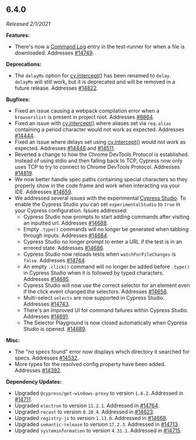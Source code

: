 ## 6.4.0

_Released 2/1/2021_

**Features:**

- There's now a [Command Log](/guides/core-concepts/cypress-app#Command-Log)
  entry in the test-runner for when a file is downloaded. Addresses
  [#14749](https://github.com/cypress-io/cypress/issues/14749).

**Deprecations:**

- The `delayMs` option for [cy.intercept()](/api/commands/intercept) has been
  renamed to `delay`. `delayMs` will still work, but it is deprecated and will
  be removed in a future release. Addresses
  [#14822](https://github.com/cypress-io/cypress/issues/14822).

**Bugfixes:**

- Fixed an issue causing a webpack compilation error when a `browserslist` is
  present in project root. Addresses
  [#8864](https://github.com/cypress-io/cypress/issues/8864).
- Fixed an issue with [cy.intercept()](/api/commands/intercept) where aliases
  set via `req.alias` containing a period character would not work as expected.
  Addresses [#14444](https://github.com/cypress-io/cypress/issues/14444).
- Fixed an issue where delays set using
  [cy.intercept()](/api/commands/intercept) would not work as expected.
  Addresses [#14446](https://github.com/cypress-io/cypress/issues/14446) and
  [#14511](https://github.com/cypress-io/cypress/issues/14511).
- Reverted a change to how the Chrome DevTools Protocol is established. Instead
  of using stdio and then falling back to TCP, Cypress now only uses TCP to try
  to connect to Chrome DevTools Protocol. Addresses
  [#14819](https://github.com/cypress-io/cypress/issues/14819).
- We now better handle spec paths containing special characters so they properly
  show in the code frame and work when interacting via your IDE. Addresses
  [#14659](https://github.com/cypress-io/cypress/issues/14659).
- We addressed several issues with the experimental
  [Cypress Studio](/guides/core-concepts/cypress-studio). To enable the Cypress
  Studio you can set `experimentalStudio` to `true` in your Cypress
  configuration. Issues addressed:
  - Cypress Studio now prompts to start adding commands after visiting an
    inputted url. Addresses
    [#14688](https://github.com/cypress-io/cypress/issues/14688).
  - Empty `.type()` commands will no longer be generated when tabbing through
    inputs. Addresses
    [#14684](https://github.com/cypress-io/cypress/issues/14684).
  - Cypress Studio no longer prompt to enter a URL if the test is in an errored
    state. Addresses
    [#14686](https://github.com/cypress-io/cypress/issues/14686).
  - Cypress Studio now reloads tests when `watchForFileChanges` is `false`.
    Addresses [#14744](https://github.com/cypress-io/cypress/issues/14744).
  - An empty `.click()` command will no longer be added before `.type()` in
    Cypress Studio when it is followed by typed characters. Addresses
    [#14685](https://github.com/cypress-io/cypress/issues/14685).
  - Cypress Studio will now use the correct selector for an element even if the
    click event changed the selectors. Addresses
    [#14658](https://github.com/cypress-io/cypress/issues/14658).
  - Multi-select `selects` are now supported in Cypress Studio. Addresses
    [#14743](https://github.com/cypress-io/cypress/issues/14743).
  - There's an improved UI for command failures within Cypress Studio. Addresses
    [#14691](https://github.com/cypress-io/cypress/issues/14691).
  - The Selector Playground is now closed automatically when Cypress Studio is
    opened. [#14689](https://github.com/cypress-io/cypress/issues/14689).

**Misc:**

- The "no specs found" error now displays which directory it searched for specs.
  Addresses [#14532](https://github.com/cypress-io/cypress/issues/14532).
- More types for the resolved config property have been added. Addresses
  [#14392](https://github.com/cypress-io/cypress/issues/14392).

**Dependency Updates:**

- Upgraded `@cypress/get-windows-proxy` to version `1.6.2`. Addressed in
  [#14711](https://github.com/cypress-io/cypress/issues/14711).
- Upgraded `electron` to version `11.2.1`. Addressed in
  [#14764](https://github.com/cypress-io/cypress/issues/14764).
- Upgraded `recast` to version `0.20.4`. Addressed in
  [#14623](https://github.com/cypress-io/cypress/issues/14623).
- Upgraded `registry-js` to version `1.13.0`. Addressed in
  [#14668](https://github.com/cypress-io/cypress/issues/14668).
- Upgraded `semantic-release` to version `17.2.3`. Addressed in
  [#14713](https://github.com/cypress-io/cypress/issues/14713).
- Upgraded `systeminformation` to version `4.31.1`. Addressed in
  [#14715](https://github.com/cypress-io/cypress/issues/14715).
